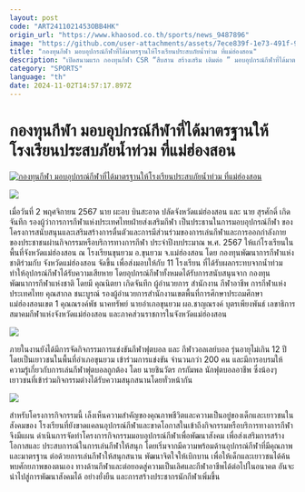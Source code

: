 ```yaml
---
layout: post
code: "ART2411021453OBB4HK"
origin_url: "https://www.khaosod.co.th/sports/news_9487896"
image: "https://github.com/user-attachments/assets/7ece839f-1e73-491f-9e5a-daefa9a9a9ee"
title: "กองทุนกีฬา มอบอุปกรณ์กีฬาที่ได้มาตรฐานให้โรงเรียนประสบภัยน้ำท่วม ที่แม่ฮ่องสอน"
description: "เปิดสนามแรก กองทุนกีฬา CSR “สืบสาน สร้างเสริม เติมต่อ ” มอบอุปกรณ์กีฬาที่ได้มาตรฐานให้กับโรงเรียนที่ประสบภัยน้ำท่วม จังหวัดแม่ฮ่องสอน"
category: "SPORTS"
language: "th"
date: 2024-11-02T14:57:17.897Z
---
```


# กองทุนกีฬา มอบอุปกรณ์กีฬาที่ได้มาตรฐานให้โรงเรียนประสบภัยน้ำท่วม ที่แม่ฮ่องสอน

[![กองทุนกีฬา มอบอุปกรณ์กีฬาที่ได้มาตรฐานให้โรงเรียนประสบภัยน้ำท่วม ที่แม่ฮ่องสอน](https://www.khaosod.co.th/wpapp/uploads/2024/11/fghtt.jpg "กองทุนกีฬา มอบอุปกรณ์กีฬาที่ได้มาตรฐานให้โรงเรียนประสบภัยน้ำท่วม ที่แม่ฮ่องสอน")](https://www.khaosod.co.th/wpapp/uploads/2024/11/fghtt.jpg)

![](https://www.khaosod.co.th/wpapp/uploads/2024/11/IMG_0630.jpg)

เมื่อวันที่ 2 พฤศจิกายน 2567 นาย ผะอบ บินสะอาด ปลัดจังหวัดแม่ฮ่องสอน และ นาย สุรศักดิ์ เกิดจันทึก รองผู้ว่าการการกีฬาแห่งประเทศไทยฝ่ายส่งเสริมกีฬา เป็นประธานในการมอบอุปกรณ์กีฬา ของโครงการสนับสนุนและเสริมสร้างการตื่นตัวและการมีส่วนร่วมของการเล่นกีฬาและการออกกำลังกายของประชาชนผ่านกิจกรรมหรือบริการทางการกีฬา ประจำปีงบประมาณ พ.ศ. 2567 ให้แก่โรงเรียนในพื้นที่จังหวัดแม่ฮ่องสอน ณ โรงเรียนขุนยวม อ.ขุนยวม จ.แม่ฮ่องสอน โดย กองทุนพัฒนาการกีฬาแห่งชาติร่วมกับ จังหวัดแม่ฮ่องสอน จัดขึ้น เพื่อส่งมอบให้กับ 11 โรงเรียน ที่ได้รับผลกระทบจากน้ำท่วม ทำให้อุปกรณ์กีฬาได้รับความเสียหาย โดยอุปกรณ์กีฬาทั้งหมดได้รับการสนับสนุนจาก กองทุนพัฒนาการกีฬาแห่งชาติ โดยมี คุณนิตยา เกิดจันทึก ผู้อำนวยการ สำนักงาน กีฬาอาชีพ การกีฬาแห่งประเทศไทย คุณสากล ชนะบูรณ์ รองผู้อำนวยการสำนักงานเขตพื้นที่การศึกษาประถมศึกษาแม่ฮ่องสอนเขต 1 คุณณรงค์พัช นาคทรัพย์ นายอำเภอขุนยวม ผอ.ชาญณรงค์ บุตรเพียงพันธ์ เลขาธิการสมาคมกีฬาแห่งจังหวัดแม่ฮ่องสอน และภาคส่วนราชการในจังหวัดแม่ฮ่องสอน

![](https://www.khaosod.co.th/wpapp/uploads/2024/11/IMG_0424-1.jpg)

ภายในงานยังได้มีการจัดกิจกรรมการแข่งขันกีฬาฟุตบอล และ กีฬาวอลเลย์บอล รุ่นอายุไม่เกิน 12 ปี โดยเป็นเยาวชนในพื้นที่อำเภอขุนยวม เข้าร่วมการแข่งขัน จำนวนกว่า 200 คน และมีการอบรมให้ความรู้เกี่ยวกับการเล่นกีฬาฟุตบอลถูกต้อง โดย นายชินวัตร กรกัมพล นักฟุตบอลอาชีพ ซึ่งน้องๆเยาวชนที่เข้าร่วมกิจกรรมต่างได้รับความสนุกสนานโดยทั่วหน้ากัน

![](https://www.khaosod.co.th/wpapp/uploads/2024/11/IMG_0100.jpg)

สำหรับโครงการกิจกรรมนี้ เล็งเห็นความสำคัญของคุณภาพชีวิตและความเป็นอยู่ของเด็กและเยาวชนในสังคมของ โรงเรียนที่ยังขาดแคลนอุปกรณ์กีฬาและขาดโอกาสในเข้าถึงกิจกรรมหรือบริการทางการกีฬา จึงมีแผน ดำเนินการจัดทำโครงการกิจกรรมมอบอุปกรณ์กีฬาเพื่อพัฒนาสังคม เพื่อส่งเสริมการสร้างโอกาสและ ประสบการณ์ในการเล่นกีฬาให้สนุก โดยเริ่มจากมีความพร้อมด้านอุปกรณ์กีฬาที่มีคุณภาพและมาตรฐาน ต่อด้วยการเล่นกีฬาให้สนุกสนาน พัฒนาจิตใจให้เบิกบาน เพื่อให้เด็กและเยาวชนได้ค้นพบศักยภาพของตนเอง ทางด้านกีฬาและต่อยอดสู่ความเป็นเลิศและกีฬาอาชีพได้ต่อไปในอนาคต อันจะนำไปสู่การพัฒนาสังคมได้ อย่างยั่งยืน และการสร้างประชากรนักกีฬาเพิ่มขึ้น